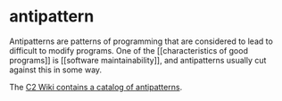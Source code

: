 # antipattern

Antipatterns are patterns of programming that are considered to lead to difficult to modify programs. One of the [[characteristics of good programs]] is [[software maintainability]], and antipatterns usually cut against this in some way.

The [C2 Wiki contains a catalog of antipatterns](https://wiki.c2.com/?AntiPatternsCatalog).
